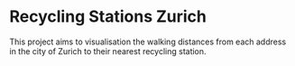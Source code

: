 # Recycling Stations Zurich

This project aims to visualisation the walking distances from each address in the city of Zurich to their nearest recycling station.
